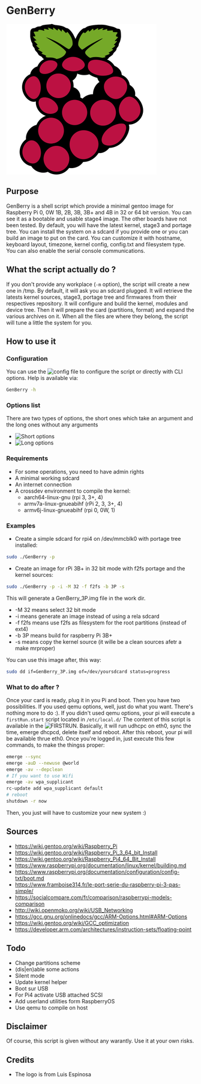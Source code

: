 # GenBerry

![logo GenBerry](./Medias/GenBerry.webp)

## Purpose

GenBerry is a shell script which provide a minimal gentoo image for
Raspberry Pi 0, 0W 1B, 2B, 3B, 3B+ and 4B in 32 or 64 bit version. You can see it as a
bootable and usable stage4 image. The other boards have not been tested.
By default, you will have the latest kernel, stage3 and portage tree. 
You can install the system on a sdcard if you provide one or you can build an 
image to put on the card.
You can customize it with hostname, keyboard layout, timezone, kernel config, 
config.txt and filesystem type. You can also enable the serial console communications.

## What the script actually do ?

If you don't provide any workplace (`-m` option), the script will create a new one in /tmp. 
By default, it will ask you an sdcard plugged. It will retrieve the latests kernel sources,
stage3, portage tree and firmwares from their respectives repository.
It will configure and build the kernel, modules and device tree. Then it will prepare 
the card (partitions, format) and expand the various archives on it.
When all the files are where they belong, the script will tune a little the system for you.

## How to use it

### Configuration

You can use the ![config file](./GenBerry.cfg) to configure the script or directly 
with CLI options. Help is available via:
```bash
GenBerry -h
```

### Options list

There are two types of options, the short ones which take an argument and the long ones without any arguments
* ![Short options](../../wiki/Options#short-options)
* ![Long options](../../wiki/Options#long-options)

### Requirements

* For some operations, you need to have admin rights
* A minimal working sdcard
* An internet connection
* A crossdev environment to compile the kernel:
    * aarch64-linux-gnu (rpi 3, 3+, 4)
    * armv7a-linux-gnueabihf (rPi 2, 3, 3+, 4)
    * armv6j-linux-gnueabihf (rpi 0, 0W, 1)

### Examples

* Create a simple sdcard for rpi4 on /dev/mmcblk0 with portage tree installed:
```bash
sudo ./GenBerry -p
```
* Create an image for rPi 3B+ in 32 bit mode with f2fs portage and the kernel sources:
```bash
sudo ./GenBerry -p -i -M 32 -f f2fs -b 3P -s
```
This will generate a GenBerry_3P.img file in the work dir. 
* -M 32 means select 32 bit mode
* -i means generate an image instead of using a rela sdcard
* -f f2fs means use f2fs as filesystem for the root partitions (instead of ext4)
* -b 3P means build for raspberry Pi 3B+
* -s means copy the kernel source (it wille be a clean sources afetr a make mrproper)

You can use this image after, this way:
```bash
sudo dd if=GenBerry_3P.img of=/dev/yoursdcard status=progress
```

### What to do after ?

Once your card is ready, plug it in you Pi and boot. Then you have two possibilities. If you used qemu options, well, just do what you want. There's nothing more to do :). If you didn't used qemu options,  your pi will execute a `firstRun.start` script located in `/etc/local.d/`
The content of this script is available in the ![`FIRSTRUN`](./GenBerry.cfg).
Basically, it will run udhcpc on eth0, sync the time, emerge dhcpcd, delete itself and reboot.
After this reboot, your pi will be available thrue eth0.
Once you're logged in, just execute this few commands, to make the thingss proper:

```bash
emerge --sync
emerge -auD --newuse @world
emerge -av --depclean
# If you want to use Wifi
emerge -av wpa_supplicant
rc-update add wpa_supplicant default
# reboot
shutdown -r now
```
Then, you just will have to customize your new system :)

## Sources

* https://wiki.gentoo.org/wiki/Raspberry_Pi
* https://wiki.gentoo.org/wiki/Raspberry_Pi_3_64_bit_Install
* https://wiki.gentoo.org/wiki/Raspberry_Pi4_64_Bit_Install
* https://www.raspberrypi.org/documentation/linux/kernel/building.md
* https://www.raspberrypi.org/documentation/configuration/config-txt/boot.md
* https://www.framboise314.fr/le-port-serie-du-raspberry-pi-3-pas-simple/
* https://socialcompare.com/fr/comparison/raspberrypi-models-comparison
* http://wiki.openmoko.org/wiki/USB_Networking
* https://gcc.gnu.org/onlinedocs/gcc/ARM-Options.html#ARM-Options
* https://wiki.gentoo.org/wiki/GCC_optimization
* https://developer.arm.com/architectures/instruction-sets/floating-point

## Todo

* Change partitions scheme
* (dis|en)able some actions
* Silent mode
* Update kernel helper
* Boot sur USB
* For Pi4 activate USB attached SCSI
* Add userland utilities form RaspberryOS
* Use qemu to compile on host

## Disclaimer

Of course, this script is given without any warantly. Use it at your own risks.

## Credits

* The logo is from Luis Espinosa
